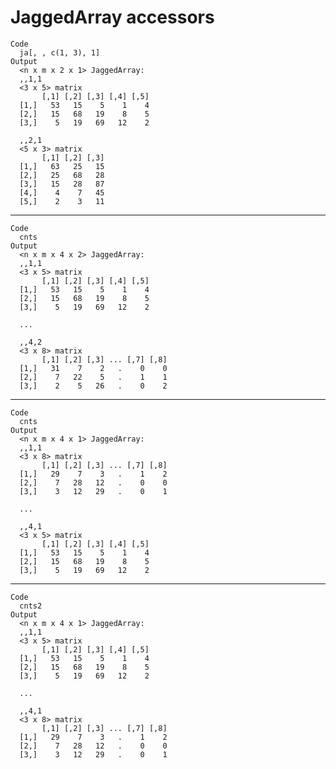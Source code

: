 # JaggedArray accessors

    Code
      ja[, , c(1, 3), 1]
    Output
      <n x m x 2 x 1> JaggedArray:
      ,,1,1
      <3 x 5> matrix
           [,1] [,2] [,3] [,4] [,5]
      [1,]   53   15    5    1    4
      [2,]   15   68   19    8    5
      [3,]    5   19   69   12    2
      
      ,,2,1
      <5 x 3> matrix
           [,1] [,2] [,3]
      [1,]   63   25   15
      [2,]   25   68   28
      [3,]   15   28   87
      [4,]    4    7   45
      [5,]    2    3   11
      

---

    Code
      cnts
    Output
      <n x m x 4 x 2> JaggedArray:
      ,,1,1
      <3 x 5> matrix
           [,1] [,2] [,3] [,4] [,5]
      [1,]   53   15    5    1    4
      [2,]   15   68   19    8    5
      [3,]    5   19   69   12    2
      
      ...
      
      ,,4,2
      <3 x 8> matrix
           [,1] [,2] [,3] ... [,7] [,8]
      [1,]   31    7    2   .    0    0
      [2,]    7   22    5   .    1    1
      [3,]    2    5   26   .    0    2
      

---

    Code
      cnts
    Output
      <n x m x 4 x 1> JaggedArray:
      ,,1,1
      <3 x 8> matrix
           [,1] [,2] [,3] ... [,7] [,8]
      [1,]   29    7    3   .    1    2
      [2,]    7   28   12   .    0    0
      [3,]    3   12   29   .    0    1
      
      ...
      
      ,,4,1
      <3 x 5> matrix
           [,1] [,2] [,3] [,4] [,5]
      [1,]   53   15    5    1    4
      [2,]   15   68   19    8    5
      [3,]    5   19   69   12    2
      

---

    Code
      cnts2
    Output
      <n x m x 4 x 1> JaggedArray:
      ,,1,1
      <3 x 5> matrix
           [,1] [,2] [,3] [,4] [,5]
      [1,]   53   15    5    1    4
      [2,]   15   68   19    8    5
      [3,]    5   19   69   12    2
      
      ...
      
      ,,4,1
      <3 x 8> matrix
           [,1] [,2] [,3] ... [,7] [,8]
      [1,]   29    7    3   .    1    2
      [2,]    7   28   12   .    0    0
      [3,]    3   12   29   .    0    1
      

